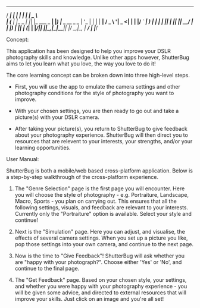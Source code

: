    _____ _           _   _            ____              
  / ____| |         | | | |          |  _ \             
 | (___ | |__  _   _| |_| |_ ___ _ __| |_) |_   _  __ _ 
  \___ \| '_ \| | | | __| __/ _ \ '__|  _ <| | | |/ _` |
  ____) | | | | |_| | |_| ||  __/ |  | |_) | |_| | (_| |
 |_____/|_| |_|\__,_|\__|\__\___|_|  |____/ \__,_|\__, |
                                                   __/ |
                                                  |___/

Concept: 

This application has been designed to help you improve your DSLR photography skills and knowledge. Unlike other apps however,
ShutterBug aims to let you learn what you love, the way you love to do it! 

The core learning concept can be broken down into three high-level steps.

- First, you will use the app to emulate the camera settings and other photography conditions for the style of
  photography you want to improve.

- With your chosen settings, you are then ready to go out and take a picture(s) with your DSLR camera.

- After taking your picture(s), you return to ShutterBug to give feedback about your photography experience. 
  ShutterBug will then direct you to resources that are relevent to your interests, your strengths, and/or your
  learning opportunities.  



User Manual:    

ShutterBug is both a mobile/web based cross-platform application. Below is a step-by-step walkthrough of the cross-platform experience.

1) The "Genre Selection" page is the first page you will encounter. Here you will choose the style of photography - e.g. Portraiture,
   Landscape, Macro, Sports - you plan on carrying out. This ensures that all the following settings, visuals, and feedback are relevant
   to your interests. Currently only the "Portraiture" option is available. Select your style and continue!

2) Next is the "Simulation" page. Here you can adjust, and visualise, the effects of several camera settings. When you set up a picture
   you like, pop those settings into your own camera, and continue to the next page.

3) Now is the time to "Give Feedback"! ShutterBug will ask whether you are "happy with your photograph?". Choose either 'Yes' or 'No',
   and continue to the final page.

4) The "Get Feedback" page. Based on your chosen style, your settings, and whether you were happy with your photography experience - you
   will be given some advice, and directed to external resources that will improve your skills. Just click on an image and you're all
   set! 
   